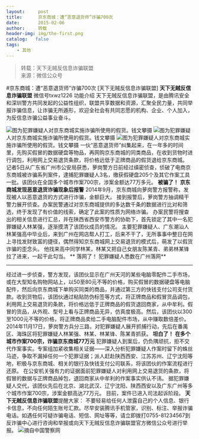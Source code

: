 ```yaml
---
layout:     post
title:      京东商城：遭“恶意退货师”诈骗700次
date:       2015-02-06
author:     转载
header-img: img/the-first.png
catalog:   false
tags:
    - 其他
---
```


<blockquote><p>转载：天下无贼反信息诈骗联盟<br>
来源：微信公众号</p></blockquote>

#京东商城：遭“恶意退货师”诈骗700次
[天下无贼反信息诈骗联盟]
**天下无贼反信息诈骗联盟**
微信号txwz1226
功能介绍
天下无贼反信息诈骗联盟，是由腾讯安全和深圳警方共同发起的公益性组织，联盟共享数据和资源，汇聚全民力量，共同举报诈骗信息，让诈骗无所遁形，欢迎全社会有共同志愿的机构、企业、个人加入，为反信息诈骗公益事业奋斗。

![](http://mmbiz.qpic.cn/mmbiz/3Frx8wcpibStQGJoZOkoShsooJgWzibf2Yd43eDwgteoibHHlQqWGNR2dBjs9GscNTEXxbXAPWZDoOSWRprY1xEOQ/0)图为犯罪嫌疑人对京东商城实施诈骗所使用的假货。钱文攀摄
![](http://mmbiz.qpic.cn/mmbiz/3Frx8wcpibStQGJoZOkoShsooJgWzibf2YZ66NISLPsvB7o99jAKOlsVtqOYq9ibe6Ymf1GFmpzibSyerQ7ICFTgsQ/0)图为犯罪嫌疑人对京东商城实施诈骗所使用的假货。钱文攀摄
![](http://mmbiz.qpic.cn/mmbiz/3Frx8wcpibStQGJoZOkoShsooJgWzibf2Y5GCRQxK64d4a75zG6MrscwXqX80jdSaZyic9p0bBW5bN6qDibSFsFSAg/0)图为犯罪嫌疑人对京东商城实施诈骗所使用的假货。钱文攀摄
一伙“恶意退货师”纠集起来，在一年多的时间里，先购买假冒的数据硬盘等物品，再网购京东商城的同类商品，在收到货物时进行调包，利用网上交易退货条款，将价格远低于正牌商品的假货退给京东商城。
记者5日从广东省广州市公安局获悉，萝岗警方日前经过缜密侦查，侦破了电商京东商城被诈骗系列案件，逮捕犯罪嫌疑人3名，缴获假硬盘205个及其它作案工具一批。该团伙在全国多个城市作案700宗，涉案金额达77万多元。
**被骗了！**
**京东商城发现恶意退货诈骗现象后报警**
2014年9月，京东商城向萝岗警方报警称，发现被人以恶意退货的方式进行诈骗，金额巨大。
接到报警后，萝岗警方抽调精干警力展开侦查。办案民警通过对京东商城提供的多达数千条的数据进行比对和筛选，终于发现了有价值的线索，确定了此案的性质为网络诈骗。
办案民警将搜查出的相关信息进行汇总，并在陕西省西安市警方的协助下，首先锁定了其中一名犯罪嫌疑人林某强，逐渐摸清了该团伙成员的情况。
主要犯罪嫌疑人、广东潮汕人林某强高中毕业后，来到广州在网店帮人打工，后来不干了，无所事事中整日在网上寻找发财致富的捷径，偶然得知京东商城网上交易退货的模式后，萌发了以假货诈骗的歪念头。
他找来高中同学林某，林某又把自己女朋友陈某青、弟弟林某锋拉了进来，一起干此勾当。
**
落网了！
犯罪嫌疑人悉数在广州落网**
****
经过进一步侦查，警方发现，该团伙显示在广州天河的某些电脑零配件二手市场，或在大型知名购物网站上，以50至80元不等的价格，购买假冒的数据硬盘等电脑配件，然后向京东商城下单购买同类的商品，并通过第三方的快钱支付公司支付货款。收到货物后，该团伙通过粘贴防伪标签等方式，将正牌商品和假冒货品调包，利用网上交易退货的条款，将价格远低于正牌商品的假货退回商家，从中牟利。假冒的货品，从外观、型号上看与正牌商品无异，仿真度极高。然后，该团伙以300至1000元不等的价格，将正牌商品卖给二手电脑配件市场，从中赚取数倍差价。
2014年11月17日，萝岗警方兵分三路，对犯罪嫌疑人展开抓捕行动，先后在番禺区、海珠区将犯罪嫌疑人林某强、林某、林某锋、陈某青抓获。
**坦白了！**
**在多个城市作案700宗，诈骗京东商城77万元**
犯罪嫌疑人到案后，仍负隅顽抗，拒不交代作案事实。专案组加紧收集相关证据——深入分析犯罪嫌疑人作案时留下的蛛丝马迹，争取不漏掉任何一个犯罪证据；派人赶赴陕西西安、江苏苏州、辽宁沈阳等地，积极与京东商城、相关的银行及快钱支付公司联系，将该团伙的作案流程进行还原。
在公安机关强有力的证据面前犯罪嫌疑人对利用网上交易退货的条款，将假冒的数据与正牌商品掉包，退回商家从中牟利的作案事实供认不讳。
据犯罪嫌疑人交代，该团伙先后在北京、湖北武汉、辽宁沈阳、陕西西安以及广东广州等多个城市作案700宗，涉案金额高达77万元。
目前，案件已进入司法起诉阶段。
**天下无贼反信息诈骗联盟**提醒大家：
不要轻易给任何人泄露自己的个人信息、银行卡信息，不向任何陌生账号汇款。尽早安装腾讯手机管家，识别、标注、举报诈骗电话。如遇任何可疑诈骗电话、短信、网址等等，请立即拨打0755-81234567到反诈骗中心进行咨询和举报或向天下无贼反信息诈骗联盟官方微信公众号进行举报。
![](http://mmbiz.qpic.cn/mmbiz/3Frx8wcpibStQGJoZOkoShsooJgWzibf2YIfRJbKPMJyx4Flow2BuD5WI7CzwooRRx9js3JVEjXLzEw2zt2E4YdA/0)摘自中国警察网
